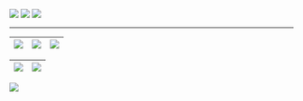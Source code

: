 [![](https://img.shields.io/static/v1?label&message=Wiktor%20de%20Pina&color=whitesmoke&style=flat&logo=facebook)](https://www.facebook.com/matagoth)
[![](https://img.shields.io/static/v1?label&message=/in/wiktordepina&color=0A66C2&style=flat&logo=linkedin)](https://www.linkedin.com/in/wiktordepina/)
[![](https://img.shields.io/static/v1?label&message=wiktordepina@gmail.com&color=whitesmoke&style=flat&logo=gmail)](mailto:wiktordepina+github@gmail.com)

---

| ![](http://github-profile-summary-cards.vercel.app/api/cards/stats?username=wiktordepina&theme=nord_dark&show_private=true) | ![](http://github-profile-summary-cards.vercel.app/api/cards/repos-per-language?username=wiktordepina&hide=Html&theme=nord_dark&show_private=true) | ![](http://github-profile-summary-cards.vercel.app/api/cards/most-commit-language?username=wiktordepina&theme=nord_dark&show_private=true) |
| :-: | :-: | :-: |

| ![](http://github-profile-summary-cards.vercel.app/api/cards/profile-details?username=wiktordepina&theme=nord_dark&show_private=true) | ![](https://github-readme-streak-stats.herokuapp.com/?user=wiktordepina&hide_border=true&date_format=M%20j%5B%2C%20Y%5D&background=2D3742&stroke=2D3742&ring=6bbbca&fire=6bbbca&currStreakNum=fff&sideNums=6bbbca&currStreakLabel=6bbbca&sideLabels=fff&dates=fff) |
| :-: | :-: |

![](https://activity-graph.herokuapp.com/graph?username=wiktordepina&theme=github)
